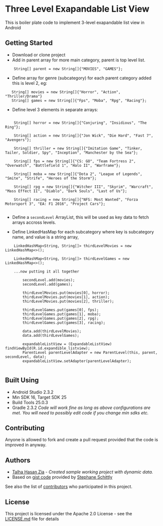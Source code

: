 # Three Level Exapandable List View

This is boiler plate code to implement 3-level exapandable list view in Android

## Getting Started

- Download or clone project
- Add in parent array for more main category, parent is top level list.
```
    String[] parent = new String[]{"MOVIES", "GAMES"};
```
- Define array for genre (subcategory) for each parent category added this is level 2, eg: 
```
   String[] movies = new String[]{"Horror", "Action", "Thriller/Drama"}
   String[] games = new String[]{"Fps", "Moba", "Rpg", "Racing"};

```

- Define level 3 elements in separate arrays:
```
 
    String[] horror = new String[]{"Conjuring", "Insidious", "The Ring"};
   
    String[] action = new String[]{"Jon Wick", "Die Hard", "Fast 7", "Avengers"};
    
    String[] thriller = new String[]{"Imitation Game", "Tinker, Tailer, Soldier, Spy", "Inception", "Manchester by the Sea"};

    String[] fps = new String[]{"CS: GO", "Team Fortress 2", "Overwatch", "Battlefield 1", "Halo II", "Warframe"};
   
    String[] moba = new String[]{"Dota 2", "League of Legends", "Smite", "Strife", "Heroes of the Storm"};
    
    String[] rpg = new String[]{"Witcher III", "Skyrim", "Warcraft", "Mass Effect II", "Diablo", "Dark Souls", "Last of Us"};
    
    String[] racing = new String[]{"NFS: Most Wanted", "Forza Motorsport 3", "EA: F1 2016", "Project Cars"};


```
- Define a ```secondLevel``` ArrayList, this will be used as key data to fetch arrays accross levels.

- Define LinkedHasMap for each subcategory where key is subcategory name, and value is a string array,

```
    LinkedHashMap<String, String[]> thirdLevelMovies = new LinkedHashMap<>();

    LinkedHashMap<String, String[]> thirdLevelGames = new LinkedHashMap<>();
    
    ...now putting it all together
    
        secondLevel.add(movies);
        secondLevel.add(games);
        
        thirdLevelMovies.put(movies[0], horror);
        thirdLevelMovies.put(movies[1], action);
        thirdLevelMovies.put(movies[2], thriller);
        
        thirdLevelGames.put(games[0], fps);
        thirdLevelGames.put(games[1], moba);
        thirdLevelGames.put(games[2], rpg);
        thirdLevelGames.put(games[3], racing);
        
        data.add(thirdLevelMovies);
        data.add(thirdLevelGames);
        
        expandableListView = (ExpandableListView) findViewById(R.id.expandible_listview);
        ParentLevel parentLevelAdapter = new ParentLevel(this, parent, secondLevel, data);
        expandableListView.setAdapter(parentLevelAdapter);   
    

```





## Built Using
- Android Studio 2.3.2
- Min SDK 16, Target SDK 25
- Build Tools 25.0.3
- Gradle 2.3.2
*Code will work fine as long as above configurations are met.*
*You will need to possibly edit code if you change min sdks etc.*




## Contributing

Anyone is allowed to fork and create a pull request provided that the code is improved in anyway.


## Authors

* [Talha Hasan Zia](https://github.com/talhahasanzia) - *Created sample working project with dynamic data.*
* Based on [gist code](https://gist.github.com/st-f/2b2a838d3f0258c5c33f) provided by [Stephane Schittly](https://github.com/st-f)

See also the list of [contributors](https://github.com/your/project/contributors) who participated in this project.

## License

This project is licensed under the Apache 2.0 License - see the [LICENSE.md](LICENSE.md) file for details



